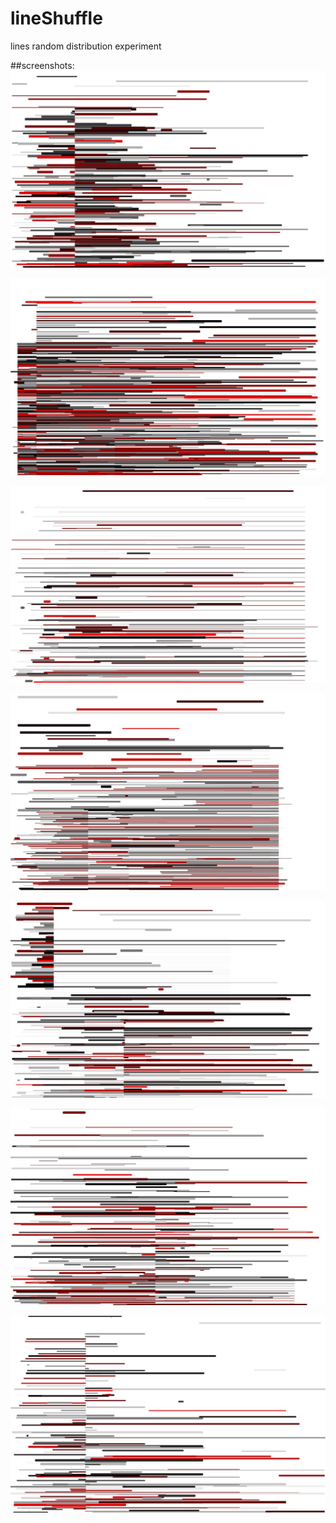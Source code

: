 # lineShuffle
lines random distribution experiment

##screenshots:
![screenshot-1](https://raw.githubusercontent.com/alejandrogarciasalas/lineShuffle/master/screenshots/150527_144230_27.jpg)

![screenshot-2](https://raw.githubusercontent.com/alejandrogarciasalas/lineShuffle/master/screenshots/150527_144243_32.jpg)

![screenshot-3](https://raw.githubusercontent.com/alejandrogarciasalas/lineShuffle/master/screenshots/150527_144246_34.jpg)

![screenshot-4](https://raw.githubusercontent.com/alejandrogarciasalas/lineShuffle/master/screenshots/150527_144247_35.jpg)

![screenshot-4](https://raw.githubusercontent.com/alejandrogarciasalas/lineShuffle/master/screenshots/150527_144257_47.jpg)

![screenshot-4](https://raw.githubusercontent.com/alejandrogarciasalas/lineShuffle/master/screenshots/150527_144318_98.jpg)

![screenshot-4](https://raw.githubusercontent.com/alejandrogarciasalas/lineShuffle/master/screenshots/150527_144323_103.jpg)

